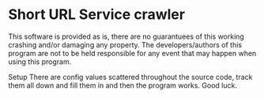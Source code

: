 Short URL Service crawler
====================

  This software is provided as is, there are no guarantuees of this working crashing and/or damaging any property. The developers/authors of this program are not to be held responsible for any event that may happen when using this program.

Setup
  There are config values scattered throughout the source code, track them all down and fill them in and then the program works. Good luck.

